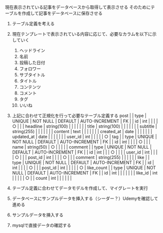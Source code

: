 現在表示されている記事をデータベースから取得して表示させる
そのためにテーブルを作成して記事をデータベースに保存させる
1. テーブル定義を考える
2. 現在テンプレートで表示されている内容に応じて、必要なカラムを以下に示していく
   1. ヘッドライン
   2. 名前
   3. 投稿した日付
   4. フォロワー
   5. サブタイトル
   6. タイトル
   7. コンテンツ
   8. コメント
   9. タグ
   10. いいね

3. 上記に合わせて正規化を行って必要なテーブル定義する
post
|            | type        | UNIQUE | NOT NULL | DEFAULT | AUTO-INCREMENT | FK |
| id         | int         |        |          |         | ○              |    |
| headline   | string(100) |        |          |         |                |    |
| title      | string(100) |        |          |         |                |    |
| subtitle   | string(255) |        |          |         |                |    |
| content    | text        |        |          |         |                |    |
| created_at | date        |        |          |         |                |    |
| updated_at | date        |        |          |         |                |    |
| user_id    | int         |        |          |         |                | ○  |
tag
|      | type       | UNIQUE | NOT NULL | DEFAULT | AUTO-INCREMENT | FK |
| id   | int        |        |          |         | ○              |    |
| name | string(50) | ○      |          |         |                |    |
comment
|         | type        | UNIQUE | NOT NULL | DEFAULT | AUTO-INCREMENT | FK |
| id      | int         |        |          | ○       |                |    |
| user_id | int         |        |          |         | ○              |    |
| post_id | int         |        |          |         | ○              |    |
| comment | string(255) |        |          |         |                |    |
like
|         | type | UNIQUE | NOT NULL | DEFAULT | AUTO-INCREMENT | FK |
| id      | int  |        |          |         | ○              |    |
| post_id | int  |        |          |         |                | ○  |
like_count
|         | type | UNIQUE | NOT NULL | DEFAULT | AUTO-INCREMENT | FK |
| id      | int  |        |          |         |                |    |
| like_id | int  |        |          |         |                | ○  |
| count   | int  |        |          |         |                |    |

1. テーブル定義に合わせてデータモデルを作成して、マイグレートを実行
2. データベースにサンプルデータを挿入する（シーダー？）Udemyを確認して進める
3. サンプルデータを挿入する
4. mysqlで直接データの確認する
